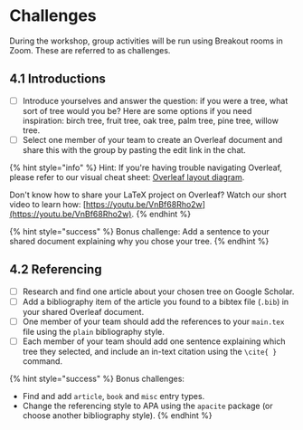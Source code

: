 # Challenges

During the workshop, group activities will be run using Breakout rooms in Zoom. These are referred to as challenges.

##  4.1 Introductions

* [ ] Introduce yourselves and answer the question: if you were a tree, what sort of tree would you be?  Here are some options if you need inspiration: birch tree, fruit tree, oak tree, palm tree, pine tree, willow tree.
* [ ] Select one member of your team to create an Overleaf document and share this with the group by pasting the edit link in the chat.

{% hint style="info" %}
Hint: If you're having trouble navigating Overleaf, please refer to our visual cheat sheet: [Overleaf layout diagram](../../resources/cheat.md).

Don't know how to share your LaTeX project on Overleaf? Watch our short video to learn how: [https://youtu.be/VnBf68Rho2w](https://youtu.be/VnBf68Rho2w).
{% endhint %}

{% hint style="success" %}
Bonus challenge: Add a sentence to your shared document explaining why you chose your tree.
{% endhint %}

## 4.2 Referencing

* [ ] Research and find one article about your chosen tree on Google Scholar.
* [ ] Add a bibliography item of the article you found to a bibtex file \(`.bib`\) in your shared Overleaf document.
* [ ] One member of your team should add the references to your `main.tex` file using the `plain` bibliography style.
* [ ] Each member of your team should add one sentence explaining which tree they selected, and include an in-text citation using the `\cite{ }` command.

{% hint style="success" %}
Bonus challenges: 

* Find and add `article`, `book` and `misc` entry types.
* Change the referencing style to APA using the `apacite` package \(or choose another bibliography style\).
{% endhint %}


